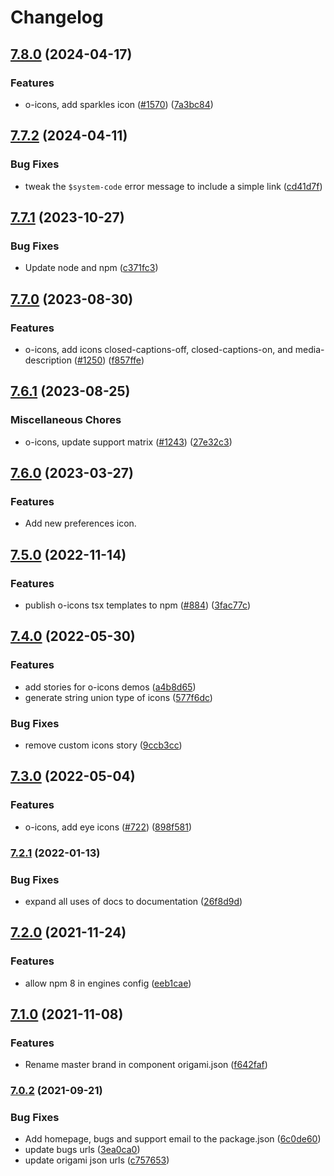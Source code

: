 # Changelog

## [7.8.0](https://github.com/Financial-Times/origami/compare/o-icons-v7.7.2...o-icons-v7.8.0) (2024-04-17)


### Features

* o-icons, add sparkles icon ([#1570](https://github.com/Financial-Times/origami/issues/1570)) ([7a3bc84](https://github.com/Financial-Times/origami/commit/7a3bc84abfe4fea272ffe7284188547568dcd4f6))

## [7.7.2](https://github.com/Financial-Times/origami/compare/o-icons-v7.7.1...o-icons-v7.7.2) (2024-04-11)


### Bug Fixes

* tweak the `$system-code` error message to include a simple link ([cd41d7f](https://github.com/Financial-Times/origami/commit/cd41d7fb4d5044e031d006ae6e608d658bf93f17))

## [7.7.1](https://github.com/Financial-Times/origami/compare/o-icons-v7.7.0...o-icons-v7.7.1) (2023-10-27)


### Bug Fixes

* Update node and npm ([c371fc3](https://github.com/Financial-Times/origami/commit/c371fc3f7f2d66266dbca95862ecef3ddeb1f339))

## [7.7.0](https://github.com/Financial-Times/origami/compare/o-icons-v7.6.1...o-icons-v7.7.0) (2023-08-30)


### Features

* o-icons, add icons closed-captions-off, closed-captions-on, and media-description ([#1250](https://github.com/Financial-Times/origami/issues/1250)) ([f857ffe](https://github.com/Financial-Times/origami/commit/f857ffefdadacf26bcfc5ee938e658484437c5cb))

## [7.6.1](https://github.com/Financial-Times/origami/compare/o-icons-v7.6.0...o-icons-v7.6.1) (2023-08-25)


### Miscellaneous Chores

* o-icons, update support matrix ([#1243](https://github.com/Financial-Times/origami/issues/1243)) ([27e32c3](https://github.com/Financial-Times/origami/commit/27e32c393eed4070d21760cbfe9563cae4c94566))

## [7.6.0](https://www.github.com/Financial-Times/origami/compare/o-icons-v7.5.0...o-icons-v7.6.0) (2023-03-27)


### Features

* Add new preferences icon.

## [7.5.0](https://www.github.com/Financial-Times/origami/compare/o-icons-v7.4.0...o-icons-v7.5.0) (2022-11-14)


### Features

* publish o-icons tsx templates to npm ([#884](https://www.github.com/Financial-Times/origami/issues/884)) ([3fac77c](https://www.github.com/Financial-Times/origami/commit/3fac77c43dfa3e0d133230404a4d577ccd03d981))

## [7.4.0](https://www.github.com/Financial-Times/origami/compare/o-icons-v7.3.0...o-icons-v7.4.0) (2022-05-30)


### Features

* add stories for o-icons demos ([a4b8d65](https://www.github.com/Financial-Times/origami/commit/a4b8d65c8a4caa5d56d45c3d83e8a6567d019dd6))
* generate string union type of icons ([577f6dc](https://www.github.com/Financial-Times/origami/commit/577f6dcc0c07867ef9ccb1543b11fa57c4036e3d))


### Bug Fixes

* remove custom icons story ([9ccb3cc](https://www.github.com/Financial-Times/origami/commit/9ccb3ccfe998b89de74b5277f10c03f966d95d85))

## [7.3.0](https://www.github.com/Financial-Times/origami/compare/o-icons-v7.2.1...o-icons-v7.3.0) (2022-05-04)


### Features

* o-icons, add eye icons ([#722](https://www.github.com/Financial-Times/origami/issues/722)) ([898f581](https://www.github.com/Financial-Times/origami/commit/898f581712b4d394b36865c565c927b6dae92bfd))

### [7.2.1](https://www.github.com/Financial-Times/origami/compare/o-icons-v7.2.0...o-icons-v7.2.1) (2022-01-13)


### Bug Fixes

* expand all uses of docs to documentation ([26f8d9d](https://www.github.com/Financial-Times/origami/commit/26f8d9d8cbbe3e78902d8c3951b37e08150a77bd))

## [7.2.0](https://www.github.com/Financial-Times/origami/compare/o-icons-v7.1.0...o-icons-v7.2.0) (2021-11-24)


### Features

* allow npm 8 in engines config ([eeb1cae](https://www.github.com/Financial-Times/origami/commit/eeb1cae6e7f0379e647f2b41240b1f294997d528))

## [7.1.0](https://www.github.com/Financial-Times/origami/compare/o-icons-v7.0.2...o-icons-v7.1.0) (2021-11-08)


### Features

* Rename master brand in component origami.json ([f642faf](https://www.github.com/Financial-Times/origami/commit/f642faf0574d84ea8185b56e6090c8015def27e6))

### [7.0.2](https://www.github.com/Financial-Times/origami/compare/o-icons-v7.0.1...o-icons-v7.0.2) (2021-09-21)


### Bug Fixes

* Add homepage, bugs and support email to the package.json ([6c0de60](https://www.github.com/Financial-Times/origami/commit/6c0de60ebd6e64c4dd16d000fcc6b79412ce30f4))
* update bugs urls ([3ea0ca0](https://www.github.com/Financial-Times/origami/commit/3ea0ca03bcb6e55142a77387ad0fff5ddf056d44))
* update origami json urls ([c757653](https://www.github.com/Financial-Times/origami/commit/c7576532b5a14f0462d5346dfb63238be025602e))
